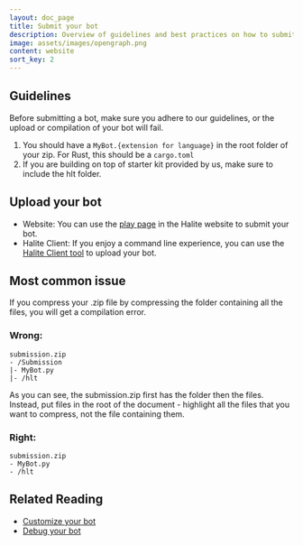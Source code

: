 ```yaml
---
layout: doc_page
title: Submit your bot
description: Overview of guidelines and best practices on how to submit bots
image: assets/images/opengraph.png
content: website
sort_key: 2
---
```


## Guidelines

Before submitting a bot, make sure you adhere to our guidelines, or the upload or compilation of your bot will fail.

1. You should have a `MyBot.{extension for language}` in the root folder of your zip. For Rust, this should be a `cargo.toml`
2. If you are building on top of starter kit provided by us, make sure to include the hlt folder.

## Upload your bot

* Website: You can use the [play page](/play-programming-challenge) in the Halite website to submit your bot.
* Halite Client: If you enjoy a command line experience, you can use the [Halite Client tool](/learn-programming-challenge//halite-cli-and-tools/halite-client-tools) to upload your bot.

## Most common issue
If you compress your .zip file by compressing the folder containing all the files, you will get a compilation error.

### Wrong:
``` 
submission.zip
- /Submission
|- MyBot.py
|- /hlt
```
As you can see, the submission.zip first has the folder then the files. Instead, put files in the root of the document - highlight all the files that you want to compress, not the file containing them.

### Right:
``` 
submission.zip
- MyBot.py
- /hlt
```

## Related Reading
 
 * [Customize your bot](customize-bot)
 * [Debug your bot](debug-bot)
